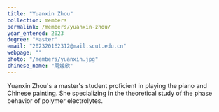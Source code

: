```yaml
---
title: "Yuanxin Zhou"
collection: members
permalink: /members/yuanxin-zhou/
year_entered: 2023
degree: "Master"
email: "202320162312@mail.scut.edu.cn"
webpage: ""
photo: "/members/yuanxin.jpg"
chinese_name: "周媛欣"
---
```

Yuanxin Zhou's a master's student proficient in playing the piano and Chinese painting. She specializing in the theoretical study of the phase behavior of polymer electrolytes. 

